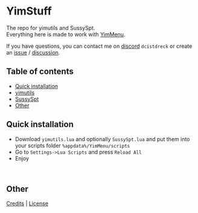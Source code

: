 # YimStuff
The repo for yimutils and SussySpt.<br />
Everything here is made to work with [YimMenu](https://github.com/YimMenu/YimMenu).

If you have questions, you can contact me on [discord](https://discord.com/login) `dcistdreck` or create an [issue](https://github.com/pierrelasse/YimStuff/issues/new/choose) / [discussion](https://github.com/pierrelasse/YimStuff/discussions/new/choose).


## Table of contents
- [Quick installation](https://github.com/pierrelasse/YimStuff/tree/master#quick-installation)
- [yimutils](https://github.com/pierrelasse/YimStuff/blob/master/docs/yimutils.md)
- [SussySpt](https://github.com/pierrelasse/YimStuff/blob/master/docs/SussySpt.md)
- [Other](https://github.com/pierrelasse/YimStuff/tree/master#quick-installation)


## Quick installation
- Download `yimutils.lua` and optionally `SussySpt.lua` and put them into your scripts folder `%appdata%/YimMenu/scripts`
- Go to `Settings->Lua Scripts` and press `Reload All`
- Enjoy

<br />

## Other
[Credits](https://github.com/pierrelasse/YimStuff/blob/master/CREDITS.md)
|
[License](https://github.com/pierrelasse/YimStuff/blob/master/LICENSE)
